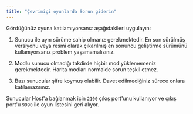 ```yaml
---
title: "Çevrimiçi oyunlarda Sorun giderin"
---
```


Gördüğünüz oyuna katılamıyorsanız aşağıdakileri uygulayın:

1. Sunucu ile aynı sürüme sahip olmanız gerekmektedir. En son sürülmüş versiyonu veya resmi olarak çıkarılmış en sonuncu geliştirme sürümünü kullanıyorsanız problem yaşamamalısınız.

2. Modlu sunucu olmadığı takdirde hiçbir mod yüklememeniz gerekmektedir. Harita modları normalde sorun teşkil etmez.

3. Bazı sunucular şifre koymuş olabilir. Davet edilmediğiniz sürece onlara katılamazsınız.

Sunucular Host'a bağlanmak için `2100` çıkış port'unu kullanıyor ve çıkış port'u `9990` ile oyun listesini geri alıyor.
